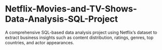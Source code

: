 # Netflix-Movies-and-TV-Shows-Data-Analysis-SQL-Project
A comprehensive SQL-based data analysis project using Netflix’s dataset to extract business insights such as content distribution, ratings, genres, top countries, and actor appearances.
